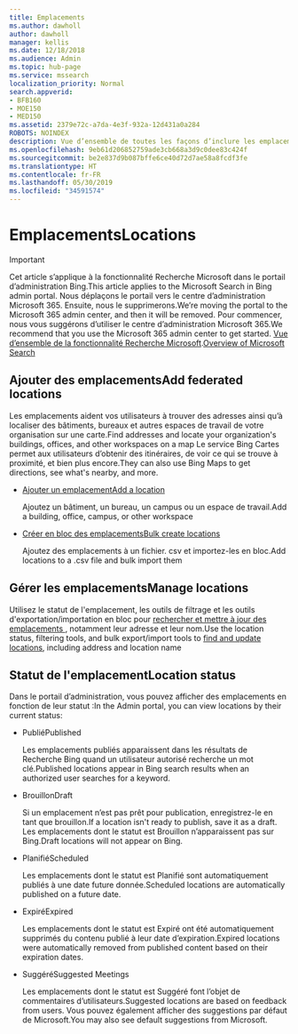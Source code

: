 ```yaml
---
title: Emplacements
ms.author: dawholl
author: dawholl
manager: kellis
ms.date: 12/18/2018
ms.audience: Admin
ms.topic: hub-page
ms.service: mssearch
localization_priority: Normal
search.appverid:
- BFB160
- MOE150
- MED150
ms.assetid: 2379e72c-a7da-4e3f-932a-12d431a0a284
ROBOTS: NOINDEX
description: Vue d’ensemble de toutes les façons d’inclure les emplacements de votre organisation dans les résultats de travail de la fonctionnalité Recherche Microsoft
ms.openlocfilehash: 9eb61d206852759ade3cb668a3d9c0dee83c424f
ms.sourcegitcommit: be2e837d9b087bffe6ce40d72d7ae58a8fcdf3fe
ms.translationtype: HT
ms.contentlocale: fr-FR
ms.lasthandoff: 05/30/2019
ms.locfileid: "34591574"
---
```

# <a name="locations"></a><span data-ttu-id="f4a78-103">Emplacements</span><span class="sxs-lookup"><span data-stu-id="f4a78-103">Locations</span></span>

> [!IMPORTANT]
> <span data-ttu-id="f4a78-104">Cet article s’applique à la fonctionnalité Recherche Microsoft dans le portail d’administration Bing.</span><span class="sxs-lookup"><span data-stu-id="f4a78-104">This article applies to the Microsoft Search in Bing admin portal.</span></span> <span data-ttu-id="f4a78-105">Nous déplaçons le portail vers le centre d’administration Microsoft 365. Ensuite, nous le supprimerons.</span><span class="sxs-lookup"><span data-stu-id="f4a78-105">We’re moving the portal to the Microsoft 365 admin center, and then it will be removed.</span></span> <span data-ttu-id="f4a78-106">Pour commencer, nous vous suggérons d’utiliser le centre d’administration Microsoft 365.</span><span class="sxs-lookup"><span data-stu-id="f4a78-106">We recommend that you use the Microsoft 365 admin center to get started.</span></span> <span data-ttu-id="f4a78-107">[Vue d’ensemble de la fonctionnalité Recherche Microsoft](overview-microsoft-search.md).</span><span class="sxs-lookup"><span data-stu-id="f4a78-107">[Overview of Microsoft Search](overview-microsoft-search.md)</span></span>
    
## <a name="add-locations"></a><span data-ttu-id="f4a78-108">Ajouter des emplacements</span><span class="sxs-lookup"><span data-stu-id="f4a78-108">Add federated locations</span></span>

<span data-ttu-id="f4a78-109">Les emplacements aident vos utilisateurs à trouver des adresses ainsi qu’à localiser des bâtiments, bureaux et autres espaces de travail de votre organisation sur une carte.</span><span class="sxs-lookup"><span data-stu-id="f4a78-109">Find addresses and locate your organization's buildings, offices, and other workspaces on a map</span></span> <span data-ttu-id="f4a78-110">Le service Bing Cartes permet aux utilisateurs d’obtenir des itinéraires, de voir ce qui se trouve à proximité, et bien plus encore.</span><span class="sxs-lookup"><span data-stu-id="f4a78-110">They can also use Bing Maps to get directions, see what's nearby, and more.</span></span>
  
- [<span data-ttu-id="f4a78-111">Ajouter un emplacement</span><span class="sxs-lookup"><span data-stu-id="f4a78-111">Add a location</span></span>](add-a-location.md)
    
    <span data-ttu-id="f4a78-112">Ajoutez un bâtiment, un bureau, un campus ou un espace de travail.</span><span class="sxs-lookup"><span data-stu-id="f4a78-112">Add a building, office, campus, or other workspace</span></span>
    
- [<span data-ttu-id="f4a78-113">Créer en bloc des emplacements</span><span class="sxs-lookup"><span data-stu-id="f4a78-113">Bulk create locations</span></span>](bulk-create-locations.md)
    
    <span data-ttu-id="f4a78-114">Ajoutez des emplacements à un fichier. csv et importez-les en bloc.</span><span class="sxs-lookup"><span data-stu-id="f4a78-114">Add locations to a .csv file and bulk import them</span></span>
    
## <a name="manage-locations"></a><span data-ttu-id="f4a78-115">Gérer les emplacements</span><span class="sxs-lookup"><span data-stu-id="f4a78-115">Manage locations</span></span>

<span data-ttu-id="f4a78-116">Utilisez le statut de l'emplacement, les outils de filtrage et les outils d'exportation/importation en bloc pour [rechercher et mettre à jour des emplacements ](manage-locations.md), notamment leur adresse et leur nom.</span><span class="sxs-lookup"><span data-stu-id="f4a78-116">Use the location status, filtering tools, and bulk export/import tools to [find and update locations](manage-locations.md), including address and location name</span></span>
  
## <a name="location-status"></a><span data-ttu-id="f4a78-117">Statut de l'emplacement</span><span class="sxs-lookup"><span data-stu-id="f4a78-117">Location status</span></span>

<span data-ttu-id="f4a78-118">Dans le portail d’administration, vous pouvez afficher des emplacements en fonction de leur statut :</span><span class="sxs-lookup"><span data-stu-id="f4a78-118">In the Admin portal, you can view locations by their current status:</span></span>
  
- <span data-ttu-id="f4a78-119">Publié</span><span class="sxs-lookup"><span data-stu-id="f4a78-119">Published</span></span>
    
    <span data-ttu-id="f4a78-120">Les emplacements publiés apparaissent dans les résultats de Recherche Bing quand un utilisateur autorisé recherche un mot clé.</span><span class="sxs-lookup"><span data-stu-id="f4a78-120">Published locations appear in Bing search results when an authorized user searches for a keyword.</span></span>
    
- <span data-ttu-id="f4a78-121">Brouillon</span><span class="sxs-lookup"><span data-stu-id="f4a78-121">Draft</span></span>
    
    <span data-ttu-id="f4a78-122">Si un emplacement n’est pas prêt pour publication, enregistrez-le en tant que brouillon.</span><span class="sxs-lookup"><span data-stu-id="f4a78-122">If a location isn't ready to publish, save it as a draft.</span></span> <span data-ttu-id="f4a78-123">Les emplacements dont le statut est Brouillon n’apparaissent pas sur Bing.</span><span class="sxs-lookup"><span data-stu-id="f4a78-123">Draft locations will not appear on Bing.</span></span>
    
- <span data-ttu-id="f4a78-124">Planifié</span><span class="sxs-lookup"><span data-stu-id="f4a78-124">Scheduled</span></span>
    
    <span data-ttu-id="f4a78-125">Les emplacements dont le statut est Planifié sont automatiquement publiés à une date future donnée.</span><span class="sxs-lookup"><span data-stu-id="f4a78-125">Scheduled locations are automatically published on a future date.</span></span>
    
- <span data-ttu-id="f4a78-126">Expiré</span><span class="sxs-lookup"><span data-stu-id="f4a78-126">Expired</span></span>
    
    <span data-ttu-id="f4a78-127">Les emplacements dont le statut est Expiré ont été automatiquement supprimés du contenu publié à leur date d’expiration.</span><span class="sxs-lookup"><span data-stu-id="f4a78-127">Expired locations were automatically removed from published content based on their expiration dates.</span></span>
    
- <span data-ttu-id="f4a78-128">Suggéré</span><span class="sxs-lookup"><span data-stu-id="f4a78-128">Suggested Meetings</span></span>
    
    <span data-ttu-id="f4a78-129">Les emplacements dont le statut est Suggéré font l’objet de commentaires d’utilisateurs.</span><span class="sxs-lookup"><span data-stu-id="f4a78-129">Suggested locations are based on feedback from users.</span></span> <span data-ttu-id="f4a78-130">Vous pouvez également afficher des suggestions par défaut de Microsoft.</span><span class="sxs-lookup"><span data-stu-id="f4a78-130">You may also see default suggestions from Microsoft.</span></span>

  


